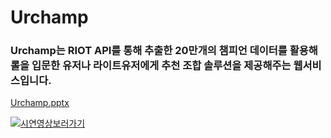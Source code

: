 # Urchamp

### Urchamp는 RIOT API를 통해 추출한 20만개의 챔피언 데이터를 활용해 롤을 입문한 유저나 라이트유저에게 추천 조합 솔루션을 제공해주는 웹서비스입니다.

[Urchamp.pptx](https://github.com/dlaghwls1104/Urchamp/files/8960019/Capston.pptx)


[![시연영상보러가기](http://img.youtube.com/vi/QYNwbZHmh8g/0.jpg)](https://user-images.githubusercontent.com/43700551/175432727-a915fea7-3cb4-4ee3-bf97-48c049154237.mp4) 

